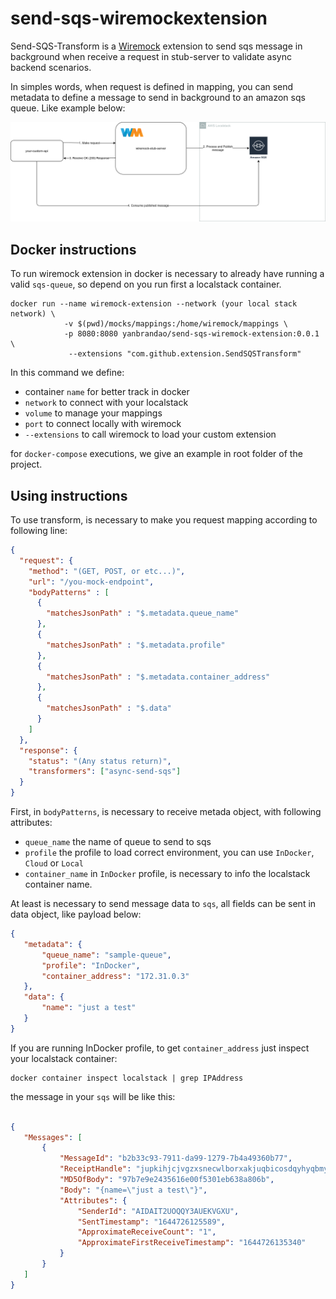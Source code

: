 # send-sqs-wiremockextension
Send-SQS-Transform is a [Wiremock](http://wiremock.org/) extension to send sqs message in background when receive a request in stub-server to validate async backend scenarios.

In simples words, when request is defined in mapping, you can send metadata to define a message to send in background to an amazon sqs queue.
Like example below:

![extension-flow](./assets/extension-flow.drawio.png)


## Docker instructions

To run wiremock extension in docker is necessary to already have running a valid `sqs-queue`, so depend on you run first a localstack container.

```shell
docker run --name wiremock-extension --network (your local stack network) \ 
            -v $(pwd)/mocks/mappings:/home/wiremock/mappings \
            -p 8080:8080 yanbrandao/send-sqs-wiremock-extension:0.0.1 \
             --extensions "com.github.extension.SendSQSTransform"
```

In this command we define:
 - container `name` for better track in docker
 - `network` to connect with your localstack
 - `volume` to manage your mappings
 - `port` to connect locally with wiremock
 - `--extensions` to call wiremock to load your custom extension 

for `docker-compose` executions, we give an example in root folder of the project.

## Using instructions

To use transform, is necessary to make you request mapping according to following line:

```json
{
  "request": {
    "method": "(GET, POST, or etc...)",
    "url": "/you-mock-endpoint",
    "bodyPatterns" : [
      {
        "matchesJsonPath" : "$.metadata.queue_name"
      },
      {
        "matchesJsonPath" : "$.metadata.profile"
      },
      {
        "matchesJsonPath" : "$.metadata.container_address"
      },
      {
        "matchesJsonPath" : "$.data"
      }
    ]
  },
  "response": {
    "status": "(Any status return)",
    "transformers": ["async-send-sqs"]
  }
}
```

First, in `bodyPatterns`, is necessary to receive metada object, with following attributes:

 - `queue_name` the name of queue to send to sqs
 - `profile` the profile to load correct environment, you can use `InDocker`, `Cloud` or `Local`
 - `container_name` in `InDocker` profile, is necessary to info the localstack container name.
 
 At least is necessary to send message data to `sqs`, all fields can be sent in data object, like payload below:

 ```json
{
    "metadata": {
        "queue_name": "sample-queue",
        "profile": "InDocker",
        "container_address": "172.31.0.3"
    },
    "data": {
        "name": "just a test"
    }
}
 ```

 If you are running InDocker profile, to get `container_address` just inspect your localstack container: 
 ```shell
 docker container inspect localstack | grep IPAddress
``` 

 the message in your `sqs` will be like this:

 ```json

 {
    "Messages": [
        {
            "MessageId": "b2b33c93-7911-da99-1279-7b4a49360b77",
            "ReceiptHandle": "jupkihjcjvgzxsnecwlborxakjuqbicosdqyhyqbmynlocljrqjfyedooijfezknbrmxlozgimjylulclkjhkzelovshghnevsfnwjxmfsuvnvuuxvlpalnmfdttfdgjofvoipyaqwszjikqcqulxdmplqaiojavonvtvqptcrfpozdgevhvctmed",
            "MD5OfBody": "97b7e9e2435616e00f5301eb638a806b",
            "Body": "{name=\"just a test\"}",
            "Attributes": {
                "SenderId": "AIDAIT2UOQQY3AUEKVGXU",
                "SentTimestamp": "1644726125589",
                "ApproximateReceiveCount": "1",
                "ApproximateFirstReceiveTimestamp": "1644726135340"
            }
        }
    ]
}

```





